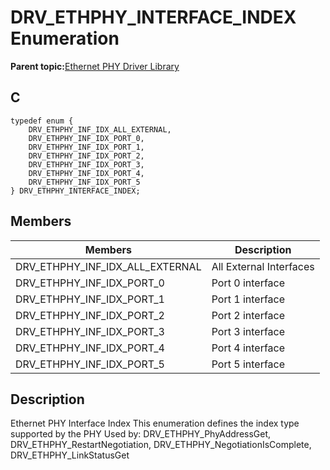 # DRV\_ETHPHY\_INTERFACE\_INDEX Enumeration

**Parent topic:**[Ethernet PHY Driver Library](GUID-F4DF749A-0F8C-4482-8661-C005A0BE0CF4.md)

## C

```
typedef enum { 
    DRV_ETHPHY_INF_IDX_ALL_EXTERNAL, 
    DRV_ETHPHY_INF_IDX_PORT_0, 
    DRV_ETHPHY_INF_IDX_PORT_1, 
    DRV_ETHPHY_INF_IDX_PORT_2, 
    DRV_ETHPHY_INF_IDX_PORT_3, 
    DRV_ETHPHY_INF_IDX_PORT_4, 
    DRV_ETHPHY_INF_IDX_PORT_5 
} DRV_ETHPHY_INTERFACE_INDEX; 
```

## Members

|Members|Description|
|-------|-----------|
|DRV\_ETHPHY\_INF\_IDX\_ALL\_EXTERNAL|All External Interfaces|
|DRV\_ETHPHY\_INF\_IDX\_PORT\_0|Port 0 interface|
|DRV\_ETHPHY\_INF\_IDX\_PORT\_1|Port 1 interface|
|DRV\_ETHPHY\_INF\_IDX\_PORT\_2|Port 2 interface|
|DRV\_ETHPHY\_INF\_IDX\_PORT\_3|Port 3 interface|
|DRV\_ETHPHY\_INF\_IDX\_PORT\_4|Port 4 interface|
|DRV\_ETHPHY\_INF\_IDX\_PORT\_5|Port 5 interface|

## Description

Ethernet PHY Interface Index This enumeration defines the index type supported by the PHY Used by: DRV\_ETHPHY\_PhyAddressGet, DRV\_ETHPHY\_RestartNegotiation, DRV\_ETHPHY\_NegotiationIsComplete, DRV\_ETHPHY\_LinkStatusGet


